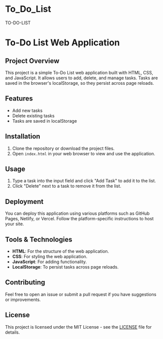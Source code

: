 # To_Do_List
TO-DO-LIST
# To-Do List Web Application

## Project Overview

This project is a simple To-Do List web application built with HTML, CSS, and JavaScript. It allows users to add, delete, and manage tasks. Tasks are saved in the browser's localStorage, so they persist across page reloads.

## Features

- Add new tasks
- Delete existing tasks
- Tasks are saved in localStorage

## Installation

1. Clone the repository or download the project files.
2. Open `index.html` in your web browser to view and use the application.

## Usage

1. Type a task into the input field and click "Add Task" to add it to the list.
2. Click "Delete" next to a task to remove it from the list.

## Deployment

You can deploy this application using various platforms such as GitHub Pages, Netlify, or Vercel. Follow the platform-specific instructions to host your site.

## Tools & Technologies

- **HTML**: For the structure of the web application.
- **CSS**: For styling the web application.
- **JavaScript**: For adding functionality.
- **LocalStorage**: To persist tasks across page reloads.

## Contributing

Feel free to open an issue or submit a pull request if you have suggestions or improvements.

## License

This project is licensed under the MIT License - see the [LICENSE](LICENSE) file for details.
